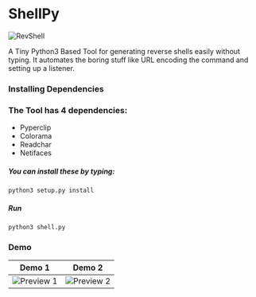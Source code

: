 # ShellPy


![RevShell](https://freesvg.org/img/Linux_terminal.png)

A Tiny Python3 Based Tool for generating reverse shells easily without typing. 
It automates the boring stuff like URL encoding the command and setting up a listener.


### Installing Dependencies

### The Tool has 4 dependencies:


*   Pyperclip
*   Colorama
*   Readchar
*   Netifaces

##### You can install these by typing:

```
python3 setup.py install
```


##### Run

```
python3 shell.py
```

### Demo

Demo 1             |  Demo 2
:-----------------------:|:-----------------------:
![Preview 1](https://i.imgur.com/sUIzKAp.png)  |  ![Preview 2](https://i.imgur.com/GiCUlnj.png)
